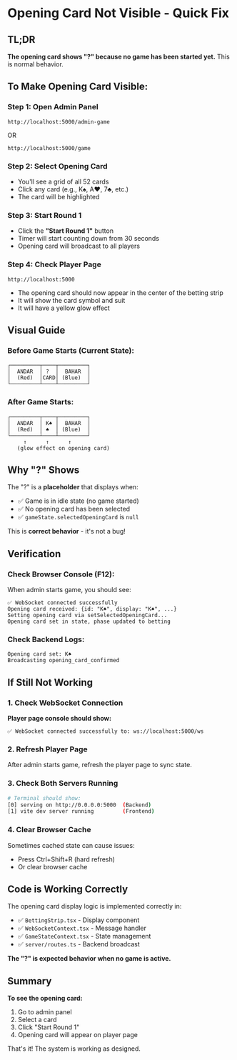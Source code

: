 # Opening Card Not Visible - Quick Fix

## TL;DR
**The opening card shows "?" because no game has been started yet.** This is normal behavior.

## To Make Opening Card Visible:

### Step 1: Open Admin Panel
```
http://localhost:5000/admin-game
```
OR
```
http://localhost:5000/game
```

### Step 2: Select Opening Card
- You'll see a grid of all 52 cards
- Click any card (e.g., K♠, A♥, 7♣, etc.)
- The card will be highlighted

### Step 3: Start Round 1
- Click the **"Start Round 1"** button
- Timer will start counting down from 30 seconds
- Opening card will broadcast to all players

### Step 4: Check Player Page
```
http://localhost:5000
```
- The opening card should now appear in the center of the betting strip
- It will show the card symbol and suit
- It will have a yellow glow effect

## Visual Guide

### Before Game Starts (Current State):
```
┌─────────┬────┬─────────┐
│  ANDAR  │ ?  │  BAHAR  │
│  (Red)  │CARD│ (Blue)  │
└─────────┴────┴─────────┘
```

### After Game Starts:
```
┌─────────┬────┬─────────┐
│  ANDAR  │ K♠ │  BAHAR  │
│  (Red)  │ ♠  │ (Blue)  │
└─────────┴────┴─────────┘
     ↑      ↑      ↑
   (glow effect on opening card)
```

## Why "?" Shows

The "?" is a **placeholder** that displays when:
- ✅ Game is in idle state (no game started)
- ✅ No opening card has been selected
- ✅ `gameState.selectedOpeningCard` is `null`

This is **correct behavior** - it's not a bug!

## Verification

### Check Browser Console (F12):
When admin starts game, you should see:
```
✅ WebSocket connected successfully
Opening card received: {id: "K♠", display: "K♠", ...}
Setting opening card via setSelectedOpeningCard...
Opening card set in state, phase updated to betting
```

### Check Backend Logs:
```
Opening card set: K♠
Broadcasting opening_card_confirmed
```

## If Still Not Working

### 1. Check WebSocket Connection
**Player page console should show:**
```
✅ WebSocket connected successfully to: ws://localhost:5000/ws
```

### 2. Refresh Player Page
After admin starts game, refresh the player page to sync state.

### 3. Check Both Servers Running
```bash
# Terminal should show:
[0] serving on http://0.0.0.0:5000  (Backend)
[1] vite dev server running         (Frontend)
```

### 4. Clear Browser Cache
Sometimes cached state can cause issues:
- Press Ctrl+Shift+R (hard refresh)
- Or clear browser cache

## Code is Working Correctly

The opening card display logic is implemented correctly in:
- ✅ `BettingStrip.tsx` - Display component
- ✅ `WebSocketContext.tsx` - Message handler
- ✅ `GameStateContext.tsx` - State management
- ✅ `server/routes.ts` - Backend broadcast

**The "?" is expected behavior when no game is active.**

## Summary

**To see the opening card:**
1. Go to admin panel
2. Select a card
3. Click "Start Round 1"
4. Opening card will appear on player page

That's it! The system is working as designed.
